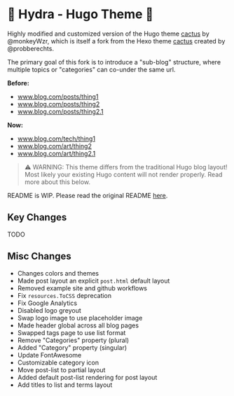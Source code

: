# 🐲 Hydra - Hugo Theme 🎨

Highly modified and customized version of the Hugo theme [cactus](https://github.com/monkeyWzr/hugo-theme-cactus) by @monkeyWzr, which is itself a fork from the Hexo theme [cactus](https://github.com/probberechts/hexo-theme-cactus) created by @probberechts.

The primary goal of this fork is to introduce a "sub-blog" structure, where multiple topics or "categories" can co-under the same url.

**Before:**
- www.blog.com/posts/thing1
- www.blog.com/posts/thing2
- www.blog.com/posts/thing2.1

**Now:**
- www.blog.com/tech/thing1
- www.blog.com/art/thing2
- www.blog.com/art/thing2.1

> ⚠️ WARNING: This theme differs from the traditional Hugo blog layout! Most likely your existing Hugo content will not render properly. Read more about this below.

README is WIP. Please read the original README [here](/README.old.md).

## Key Changes
TODO

## Misc Changes
- Changes colors and themes
- Made post layout an explicit `post.html` default layout
- Removed example site and github workflows
- Fix `resources.ToCSS` deprecation
- Fix Google Analytics
- Disabled logo greyout
- Swap logo image to use placeholder image
- Made header global across all blog pages
- Swapped tags page to use list format
- Remove "Categories" property (plural)
- Added "Category" property (singular)
- Update FontAwesome
- Customizable category icon
- Move post-list to partial layout
- Added default post-list rendering for post layout
- Add titles to list and terms layout
